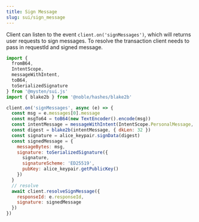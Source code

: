 ```yaml
---
title: Sign Message
slug: sui/sign_message
---
```


Client can listen to the event `client.on('signMessages')`, which will returns user requests to sign messages. To resolve the transaction client needs to pass in requestId and signed message.

```js
import {
  fromB64,
  IntentScope,
  messageWithIntent,
  toB64,
  toSerializedSignature
} from '@mysten/sui.js'
import { blake2b } from '@noble/hashes/blake2b'

client.on('signMessages', async (e) => {
  const msg = e.messages[0].message
  const msgTo64 = toB64(new TextEncoder().encode(msg))
  const intentMessage = messageWithIntent(IntentScope.PersonalMessage, fromB64(msgTo64))
  const digest = blake2b(intentMessage, { dkLen: 32 })
  const signature = alice_keypair.signData(digest)
  const signedMessage = {
    messageBytes: msg,
    signature: toSerializedSignature({
      signature,
      signatureScheme: 'ED25519',
      pubKey: alice_keypair.getPublicKey()
    })
  }
  // resolve
  await client.resolveSignMessage({
    responseId: e.responseId,
    signature: signedMessage
  })
})
```
